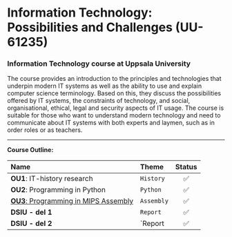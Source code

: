 # Information Technology: Possibilities and Challenges (UU-61235)

### Information Technology course at Uppsala University

The course provides an introduction to the principles and technologies that underpin modern IT systems as well as the ability to use and explain computer science terminology. Based on this, they discuss the possibilities offered by IT systems, the constraints of technology, and social, organisational, ethical, legal and security aspects of IT usage. The course is suitable for those who want to understand modern technology and need to communicate about IT systems with both experts and laymen, such as in order roles or as teachers.

---

**Course Outline:**

| Name        | Theme                           | Status |
| :---------- | :------------------------------- | :----: |
| **OU1**: IT-history research  | `History`                        | ✅ |
| **OU2**: Programming in Python   | `Python`                            | ✅|
| [**OU3**: Programming in MIPS Assembly](https://github.com/bjarnerossen/UU-Information-Technology/blob/main/MIPS-assembly-skeleton-ITMU-BR.s)  | `Assembly`                     | ✅|
| **DSIU - del 1**   | `Report` | ✅|
| **DSIU - del 2** | `Report            | ✅|
